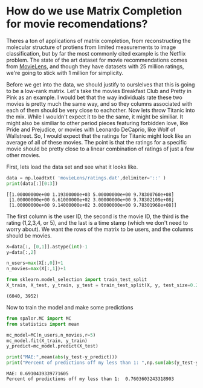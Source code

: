 <h1> How do we use Matrix Completion for movie recomendations? </h1>

Theres a ton of applications of matrix completion, from reconstructing the molecular structure of protiens from limited measurements to image classification, but by far the most commonly cited example is the Netflix problem.  The state of the art dataset for movie recommendations comes from [MovieLens](https://grouplens.org/datasets/movielens/), and though they have datasets with 25 million ratings, we're going to stick with 1 million for simplicity.  

Before we get into the data, we should justify to ourslelves that this is going to be a low-rank matrix.  Let's take the movies Breakfast Club and Pretty in Pink as an example. I would bet that the way individuals rate these two movies is pretty much the same way, and so they columns associated with each of them should be very close to eachother. Now lets throw Titanic into the mix.  While I wouldn't expect it to be the same, it might be similiar.  It might also be similiar to other period pieces featuring forbidden love, like Pride and Prejudice, or movies with Leonardo DeCaprio, like Wolf of Wallstreet.  So, I would expect that the ratings for Titanic might look like an average of all of these movies.  The point is that the ratings for a specific movie should be pretty close to a linear combination of ratings of just a few other movies. 


First, lets load the data set and see what it looks like.


```python
data = np.loadtxt( 'movieLens/ratings.dat',delimiter='::' )
print(data[:][0:3])
```

    [[1.00000000e+00 1.19300000e+03 5.00000000e+00 9.78300760e+08]
     [1.00000000e+00 6.61000000e+02 3.00000000e+00 9.78302109e+08]
     [1.00000000e+00 9.14000000e+02 3.00000000e+00 9.78301968e+08]]


The first column is the user ID, the second is the movie ID, the third is the rating (1,2,3,4, or 5), and the last is a time stamp (which we don't need to worry about).  We want the rows of the matrix to be users, and the columns should be movies. 



```python
X=data[:, [0,1]].astype(int)-1
y=data[:,2]

n_users=max(X[:,0])+1
n_movies=max(X[:,1])+1

from sklearn.model_selection import train_test_split
X_train, X_test, y_train, y_test = train_test_split(X, y, test_size=0.2, random_state=42)
```

    (6040, 3952)


Now to train the model and make some predictions


```python
from spalor.MC import MC
from statistics import mean

mc_model=MC(n_users,n_movies,r=5)
mc_model.fit(X_train, y_train)
y_predict=mc_model.predict(X_test)

print("MAE:",mean(abs(y_test-y_predict)))
print("Percent of predictions off my less than 1: ",np.sum(abs(y_test-y_predict)<1)/len(y_test))

```

    MAE: 0.6910439339771605
    Percent of predictions off my less than 1:  0.7603603243318903

